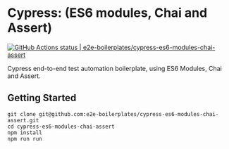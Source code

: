 # Cypress: (ES6 modules, Chai and Assert)
[![GitHub Actions status | e2e-boilerplates/cypress-es6-modules-chai-assert](https://github.com/e2e-boilerplates/cypress-es6-modules-chai-assert/workflows/cypress-es6-modules-chai-assert/badge.svg)](https://github.com/e2e-boilerplates/cypress-es6-modules-chai-assert/actions?workflow=cypress-es6-modules-chai-assert)


Cypress end-to-end test automation boilerplate, using ES6 Modules, Chai and Assert.

## Getting Started

    git clone git@github.com:e2e-boilerplates/cypress-es6-modules-chai-assert.git
    cd cypress-es6-modules-chai-assert
    npm install
    npm run run

